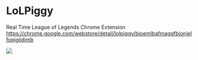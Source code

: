 LoLPiggy
========

Real Time League of Legends Chrome Extension
https://chrome.google.com/webstore/detail/lolpiggy/bioemlbafmaggfbionjelfopjgijdjmb

![](https://lh5.googleusercontent.com/qXE9k5z5jMuLX-e7Yptc6Wbbiu9RNl_GMl9djuep2cWeGLJKNTai9ydw7p6M0OAuXXi6FczL_mQ=s640-h400-e365-rw)
